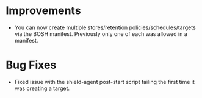 # Improvements

- You can now create multiple stores/retention policies/schedules/targets
  via the BOSH manifest. Previously only one of each was allowed in a manifest.

# Bug Fixes

- Fixed issue with the shield-agent post-start script
  failing the first time it was creating a target.
